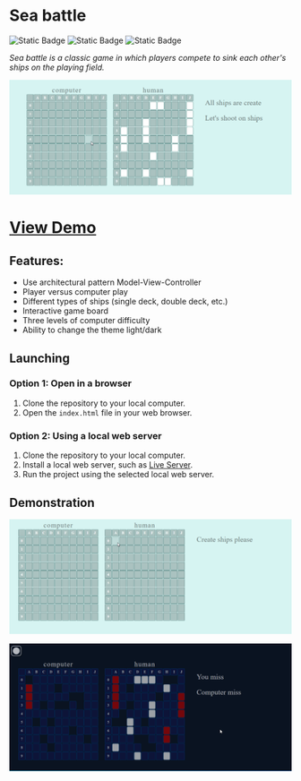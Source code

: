 # Sea battle  


![Static Badge](https://img.shields.io/badge/made%20by-AndrewVoloshin-blue)
![Static Badge](https://img.shields.io/badge/JavaScript-76.4%25-%23f1e05a)
![Static Badge](https://img.shields.io/badge/open%20source-%238b36db)

_Sea battle is a classic game in which players compete to sink each other's ships on the playing field._

![Show Game](./src/assets/gameLight.gif)


# [View Demo](https://andrewvoloshin.github.io/Sea-Battle-App/) 


## Features:
- Use architectural pattern Model-View-Controller
- Player versus computer play
- Different types of ships (single deck, double deck, etc.)
- Interactive game board
- Three levels of computer difficulty
- Ability to change the theme light/dark
  

## Launching

### Option 1: Open in a browser

1. Clone the repository to your local computer.
2. Open the `index.html` file in your web browser.

### Option 2: Using a local web server

1. Clone the repository to your local computer.
2. Install a local web server, such as [Live Server](https://marketplace.visualstudio.com/items?itemName=ritwickdey.LiveServer).
3. Run the project using the selected local web server.
   
## Demonstration
![Show Game](./src/assets/gameLightCreate.gif)

![Show Game](./src/assets/gameLightDark.gif)


